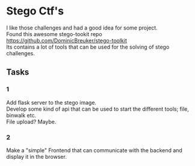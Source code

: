 # Stego Ctf's
I like those challenges and had a good idea for some project.  
Found this awesome stego-tookit repo https://github.com/DominicBreuker/stego-toolkit  
Its contains a lot of tools that can be used for the solving of stego challenges.

## Tasks  
### 1  
Add flask server to the stego image.  
Develop some kind of api that can be used to start the different tools; file, binwalk etc.  
File upload? Maybe.  

### 2  
Make a "simple" Frontend that can communicate with the backend and display it in the browser.
